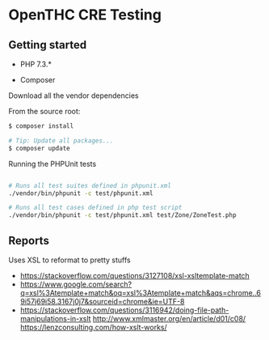 # OpenTHC CRE Testing

## Getting started

- PHP 7.3.*

- Composer

Download all the vendor dependencies

From the source root:

```bash
$ composer install

# Tip: Update all packages...
$ composer update
```

Running the PHPUnit tests

```bash

# Runs all test suites defined in phpunit.xml
./vendor/bin/phpunit -c test/phpunit.xml

# Runs all test cases defined in php test script
./vendor/bin/phpunit -c test/phpunit.xml test/Zone/ZoneTest.php

```


## Reports

Uses XSL to reformat to pretty stuffs

* https://stackoverflow.com/questions/3127108/xsl-xsltemplate-match
* https://www.google.com/search?q=xsl%3Atemplate+match&oq=xsl%3Atemplate+match&aqs=chrome..69i57j69i58.3167j0j7&sourceid=chrome&ie=UTF-8
* https://stackoverflow.com/questions/3116942/doing-file-path-manipulations-in-xslt
http://www.xmlmaster.org/en/article/d01/c08/
https://lenzconsulting.com/how-xslt-works/
